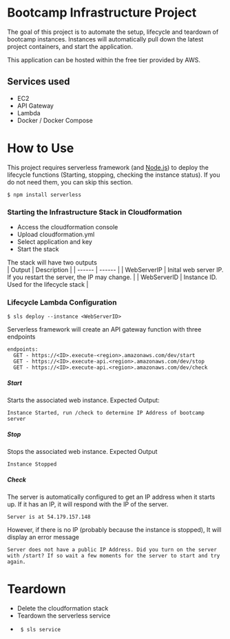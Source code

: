# Bootcamp Infrastructure Project

The goal of this project is to automate the setup, lifecycle and teardown of bootcamp instances.
Instances will automatically pull down the latest project containers, and start the application.

This application can be hosted within the free tier provided by AWS.
## Services used
 - EC2
 - API Gateway
 - Lambda
 - Docker / Docker Compose

# How to Use
This project requires serverless framework (and [Node.js](https://nodejs.org/)) to deploy the lifecycle functions (Starting, stopping, checking the instance status). If you do not need them, you can skip this section. 

```
$ npm install serverless
```

### Starting the Infrastructure Stack in Cloudformation
 - Access the cloudformation console
 - Upload cloudformation.yml
 - Select application and key
 - Start the stack

The stack will have two outputs  
| Output | Description |
| ------ | ------ |
| WebServerIP | Inital web server IP. If you restart the server, the IP may change. |
| WebServerID | Instance ID. Used for the lifecycle stack | 

### Lifecycle Lambda Configuration
```
$ sls deploy --instance <WebServerID>
```

Serverless framework will create an API gateway function with three endpoints
```
endpoints:
  GET - https://<ID>.execute-<region>.amazonaws.com/dev/start
  GET - https://<ID>.execute-api.<region>.amazonaws.com/dev/stop
  GET - https://<ID>.execute-api.<region>.amazonaws.com/dev/check
```

##### Start
Starts the associated web instance. Expected Output:
```
Instance Started, run /check to determine IP Address of bootcamp server
```

##### Stop
Stops the associated web instance. Expected Output
```
Instance Stopped
```

##### Check
The server is automatically configured to get an IP address when it starts up. If it has an IP, it will respond with the IP of the server.
```
Server is at 54.179.157.148
```

However, if there is no IP (probably because the instance is stopped), It will display an error message
```
Server does not have a public IP Address. Did you turn on the server with /start? If so wait a few moments for the server to start and try again.
```

# Teardown
 - Delete the cloudformation stack
 - Teardown the serverless service
 - ```
    $ sls service 
    ```
 
